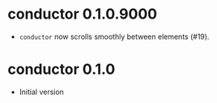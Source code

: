 # conductor 0.1.0.9000

* `conductor` now scrolls smoothly between elements (#19). 

# conductor 0.1.0

* Initial version
